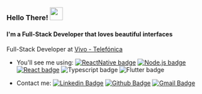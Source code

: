 ### Hello There! <img src="https://media.giphy.com/media/hvRJCLFzcasrR4ia7z/giphy.gif" width="30px">

#### I'm a Full-Stack Developer that loves beautiful interfaces

Full-Stack Developer at [Vivo - Telefónica](https://github.com/telefonica)

- You'll see me using: [![ReactNative badge](https://img.shields.io/badge/-React_Native-329fe3?style=flat-square&logo=react&logoColor=white&link=https://reactnative.dev)](https://reactnative.dev)
[![Node.js badge](https://img.shields.io/badge/-Node.js-339933?style=flat-square&logo=node.js&logoColor=white&link=https://nodejs.org/en/)](https://nodejs.org/en/)
[![React badge](https://img.shields.io/badge/-ReactJS-13B5EA?style=flat-square&logo=react&logoColor=white&link=https://reactjs.org)](https://reactjs.org)
![Typescript badge](https://img.shields.io/badge/-Javascript-yellow?style=flat-square&logo=javascript&logoColor=white)
![Flutter badge](https://img.shields.io/badge/-Flutter-white?style=flat-square&logo=flutter&logoColor=blue)

- Contact me: [![Linkedin Badge](https://img.shields.io/badge/-Maxwell_Macedo-blue?style=flat-square&logo=Linkedin&logoColor=white&link=https://www.linkedin.com/in/maxwell-macedo-aa3491191/)](https://linkedin.com/in/maxwell-macedo)
[![Github Badge](https://img.shields.io/badge/-maxwellolliver-000?style=flat-square&logo=Github&logoColor=white&link=https://github.com/maxwellolliver)](https://github.com/maxwellolliver)
[![Gmail Badge](https://img.shields.io/badge/-maxwellmacedo2015@gmail.com-red?style=flat-square&logo=gmail&logoColor=white&link=mailto:maxwellmacedo2015@gmail.com)](maxwellmacedo2015@gmail.com)
